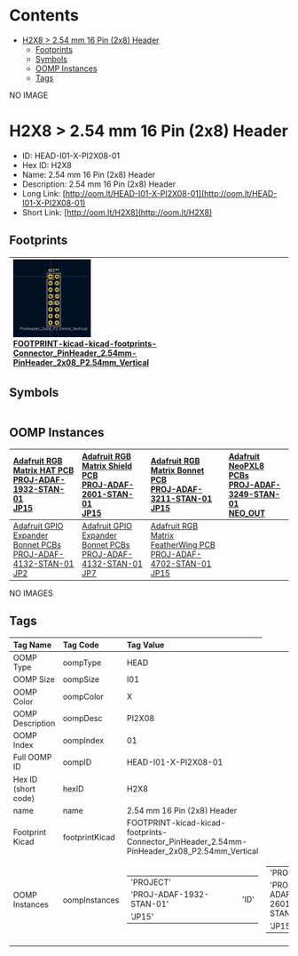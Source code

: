 



Contents
========

* [H2X8 > 2.54 mm 16 Pin (2x8) Header](#h2x8--254-mm-16-pin-2x8-header)
	* [Footprints](#footprints)
	* [Symbols](#symbols)
	* [OOMP Instances](#oomp-instances)
	* [Tags](#tags)
  
NO IMAGE  
# H2X8 > 2.54 mm 16 Pin (2x8) Header

- ID: HEAD-I01-X-PI2X08-01
- Hex ID: H2X8
- Name: 2.54 mm 16 Pin (2x8) Header
- Description: 2.54 mm 16 Pin (2x8) Header
- Long Link: [http://oom.lt/HEAD-I01-X-PI2X08-01](http://oom.lt/HEAD-I01-X-PI2X08-01)
- Short Link: [http://oom.lt/H2X8](http://oom.lt/H2X8)

## Footprints
  

|[![](https://raw.githubusercontent.com/oomlout/oomlout_OOMP_eda_V2/main/FOOTPRINT/kicad/kicad-footprints/Connector_PinHeader_2.54mm/PinHeader_2x08_P2.54mm_Vertical/image_140.png)<br>FOOTPRINT-kicad-kicad-footprints-Connector_PinHeader_2.54mm-PinHeader_2x08_P2.54mm_Vertical](https://github.com/oomlout/oomlout_OOMP_eda_V2/tree/main/FOOTPRINT/kicad/kicad-footprints/Connector_PinHeader_2.54mm/PinHeader_2x08_P2.54mm_Vertical/)||||
| :--- | :--- | :--- | :--- |

## Symbols
  

|||||
| :--- | :--- | :--- | :--- |

## OOMP Instances
  

|[Adafruit RGB Matrix HAT PCB<br>PROJ-ADAF-1932-STAN-01<br>JP15](https://github.com/oomlout/oomlout_OOMP_projects_V2/tree/main/PROJ/ADAF/1932/STAN/01/)|[Adafruit RGB Matrix Shield PCB<br>PROJ-ADAF-2601-STAN-01<br>JP15](https://github.com/oomlout/oomlout_OOMP_projects_V2/tree/main/PROJ/ADAF/2601/STAN/01/)|[Adafruit RGB Matrix Bonnet PCB<br>PROJ-ADAF-3211-STAN-01<br>JP15](https://github.com/oomlout/oomlout_OOMP_projects_V2/tree/main/PROJ/ADAF/3211/STAN/01/)|[Adafruit NeoPXL8 PCBs<br>PROJ-ADAF-3249-STAN-01<br>NEO_OUT](https://github.com/oomlout/oomlout_OOMP_projects_V2/tree/main/PROJ/ADAF/3249/STAN/01/)|
| :--- | :--- | :--- | :--- |
|[Adafruit GPIO Expander Bonnet PCBs<br>PROJ-ADAF-4132-STAN-01<br>JP2](https://github.com/oomlout/oomlout_OOMP_projects_V2/tree/main/PROJ/ADAF/4132/STAN/01/)|[Adafruit GPIO Expander Bonnet PCBs<br>PROJ-ADAF-4132-STAN-01<br>JP7](https://github.com/oomlout/oomlout_OOMP_projects_V2/tree/main/PROJ/ADAF/4132/STAN/01/)|[Adafruit RGB Matrix FeatherWing PCB<br>PROJ-ADAF-4702-STAN-01<br>JP15](https://github.com/oomlout/oomlout_OOMP_projects_V2/tree/main/PROJ/ADAF/4702/STAN/01/)||
  
NO IMAGES  
## Tags
  

|Tag Name|Tag Code|Tag Value|
| :--- | :--- | :--- |
|OOMP Type|oompType|HEAD|
|OOMP Size|oompSize|I01|
|OOMP Color|oompColor|X|
|OOMP Description|oompDesc|PI2X08|
|OOMP Index|oompIndex|01|
|Full OOMP ID|oompID|HEAD-I01-X-PI2X08-01|
|Hex ID (short code)|hexID|H2X8|
|name|name|2.54 mm 16 Pin (2x8) Header|
|Footprint Kicad|footprintKicad|FOOTPRINT-kicad-kicad-footprints-Connector_PinHeader_2.54mm-PinHeader_2x08_P2.54mm_Vertical|
|OOMP Instances|oompInstances|<table><tr><td>'PROJECT'</td></tr><tr><td> 'PROJ-ADAF-1932-STAN-01'</td><td> 'ID'</td></tr><tr><td> 'JP15'</td></tr></table></td><td> <table><tr><td>'PROJECT'</td></tr><tr><td> 'PROJ-ADAF-2601-STAN-01'</td><td> 'ID'</td></tr><tr><td> 'JP15'</td></tr></table></td><td> <table><tr><td>'PROJECT'</td></tr><tr><td> 'PROJ-ADAF-3211-STAN-01'</td><td> 'ID'</td></tr><tr><td> 'JP15'</td></tr></table></td><td> <table><tr><td>'PROJECT'</td></tr><tr><td> 'PROJ-ADAF-3249-STAN-01'</td><td> 'ID'</td></tr><tr><td> 'NEO_OUT'</td></tr></table></td><td> <table><tr><td>'PROJECT'</td></tr><tr><td> 'PROJ-ADAF-4132-STAN-01'</td><td> 'ID'</td></tr><tr><td> 'JP2'</td></tr></table></td><td> <table><tr><td>'PROJECT'</td></tr><tr><td> 'PROJ-ADAF-4132-STAN-01'</td><td> 'ID'</td></tr><tr><td> 'JP7'</td></tr></table></td><td> <table><tr><td>'PROJECT'</td></tr><tr><td> 'PROJ-ADAF-4702-STAN-01'</td><td> 'ID'</td></tr><tr><td> 'JP15'</td></tr></table>|
||||
